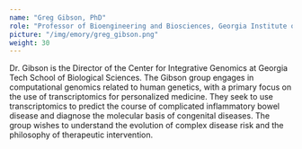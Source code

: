 ```yaml
---
name: "Greg Gibson, PhD"
role: "Professor of Bioengineering and Biosciences, Georgia Institute of Technology"
picture: "/img/emory/greg_gibson.png"
weight: 30
---
```


Dr. Gibson is the Director of the Center for Integrative Genomics at Georgia Tech School of Biological Sciences. The Gibson group engages in computational genomics related to human genetics, with a primary focus on the use of transcriptomics for personalized medicine. They seek to use transcriptomics to predict the course of complicated inflammatory bowel disease and diagnose the molecular basis of congenital diseases. The group wishes to understand the evolution of complex disease risk and the philosophy of therapeutic intervention.
